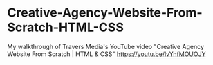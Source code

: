 # Creative-Agency-Website-From-Scratch-HTML-CSS
My walkthrough of Travers Media's YouTube video "Creative Agency Website From Scratch | HTML &amp; CSS"
https://youtu.be/lvYnfMOUOJY
